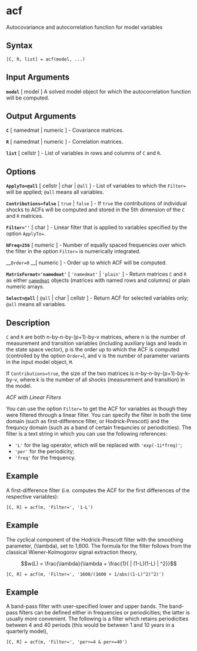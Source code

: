 # acf #
Autocovariance and autocorrelation function for model variables
 
## Syntax ##
 
    [C, R, list] = acf(model, ...)
 
 
## Input Arguments ##
 
__`model`__ [ model ] 
A solved model object for which the autocorrelation function will be
computed.
 
 
## Output Arguments ##
 
__`C`__ [ namedmat | numeric ] -
Covariance matrices.
 
__`R`__ [ namedmat | numeric ] -
Correlation matrices.
 
__`list`__ [ cellstr ] -
List of variables in rows and columns of `C` and `R`.
 
 
## Options ##
 
__`ApplyTo=@all`__ [ cellstr | char | `@all` ] -
List of variables to which the `Filter=` will be applied; `@all` means
all variables.
 
__`Contributions=false`__ [ `true` | `false` ] -
If `true` the contributions of individual shocks to ACFs will be computed
and stored in the 5th dimension of the `C` and `R` matrices.
 
__`Filter=''`__ [ char ] -
Linear filter that is applied to variables specified by the option
`ApplyTo=`.
 
__`NFreq=256`__ [ numeric ] -
Number of equally spaced frequencies over which the filter in the option
`Filter=` is numerically integrated.
 
__`Order=0` __[ numeric ] -
Order up to which ACF will be computed.
 
__`MatrixFormat='namedmat'`__ [ `'namedmat'` | `'plain'` ] -
Return matrices `C` and `R` as either [`namedmat`](NamedMat) objects
(matrices with named rows and columns) or plain numeric arrays.
 
__`Select=@all`__ [ `@all` | char | cellstr ] -
Return ACF for selected variables only; `@all` means all variables.
 
 
## Description ##
 
`C` and `R` are both n-by-n-by-(p+1)-by-v matrices, where n is the
number of measurement and transition variables (including auxiliary lags
and leads in the state space vector), p is the order up to which the ACF
is computed (controlled by the option `Order=`), and v is the number
of parameter variants in the input model object, `M`.

If `Contributions=true`, the size of the two matrices is
n-by-n-by-(p+1)-by-k-by-v, where k is the number of all shocks
(measurement and transition) in the model.
 
 
_ACF with Linear Filters_
 
You can use the option `Filter=` to get the ACF for variables as though
they were filtered through a linear filter. You can specify the filter in
both the time domain (such as first-difference filter, or
Hodrick-Prescott) and the frequncy domain (such as a band of certain
frequncies or periodicities). The filter is a text string in which you
can use the following references:
 
* `'L'` for the lag operator, which will be replaced with
`'exp(-1i*freq)'`;
* `'per'` for the periodicity;
* `'freq'` for the frequency.

 
## Example ##
 
A first-difference filter (i.e. computes the ACF for the first
differences of the respective variables):
 
    [C, R] = acf(m, 'Filter=', '1-L')
 
 
## Example ##
 
The cyclical component of the Hodrick-Prescott filter with the smoothing
parameter, \(\lambda\), set to 1,600. The formula for the filter follows
from the classical Wiener-Kolmogorov signal extraction theory, 
 
$$w(L) = \frac{\lambda}{\lambda + \frac{1}{ | (1-L)(1-L) | ^2}}$$
 
    [C, R] = acf(m, 'Filter=', '1600/(1600 + 1/abs((1-L)^2)^2)')
 
 
## Example ##
 
A band-pass filter with user-specified lower and upper bands. The
band-pass filters can be defined either in frequencies or periodicities;
the latter is usually more convenient. The following is a filter which
retains periodicities between 4 and 40 periods (this would be between 1
and 10 years in a quarterly model), 
 
    [C, R] = acf(m, 'Filter=', 'per>=4 & per<=40')
 

